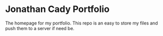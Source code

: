 # Jonathan Cady Portfolio

The homepage for my portfolio. This repo is an easy to store my files and push them to a server if need be.
